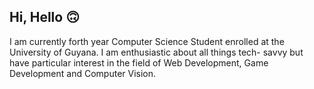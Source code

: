 ## Hi, Hello 🙃
I am currently forth year Computer Science Student enrolled at
the University of Guyana. I am enthusiastic about all things tech-
savvy but have particular interest in the field of Web
Development, Game Development and Computer Vision. 


<!--
**ShivMoh/ShivMoh** is a ✨ _special_ ✨ repository because its `README.md` (this file) appears on your GitHub profile.

Here are some ideas to get you started:

- 🔭 I’m currently working on ...
- 🌱 I’m currently learning ...
- 👯 I’m looking to collaborate on ...
- 🤔 I’m looking for help with ...
- 💬 Ask me about ...
- 📫 How to reach me: ...
- 😄 Pronouns: ...
- ⚡ Fun fact: ...
-->
